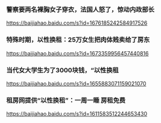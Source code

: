 ### 警察要两名裸胸女子穿衣，法国人怒了，惊动内政部长
https://baijiahao.baidu.com/s?id=1676185242584917526

### 特殊时期，以性换租：25万女生把肉体贱卖给了房东
https://baijiahao.baidu.com/s?id=1673359956457440816

### 当代女大学生为了3000块钱，“以性换租
https://baijiahao.baidu.com/s?id=1655883071159021070

### 租房网提供“以性换租”：一周一睡 房租免费
https://baijiahao.baidu.com/s?id=1611583512244653430
